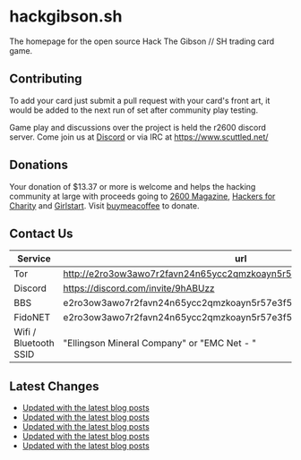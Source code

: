 # hackgibson.sh
The homepage for the open source Hack The Gibson // SH trading card game.


## Contributing

To add your card just submit a pull request with your card's front art, it would be added to the next run of set after community play testing.

Game play and discussions over the project is held the r2600 discord server. Come join us at [Discord](https://discord.com/invite/9hABUzz) or via IRC at https://www.scuttled.net/


## Donations

Your donation of $13.37 or more is welcome and helps the hacking community at large with proceeds going to [2600 Magazine](https://2600.com/), [Hackers for Charity](https://hackersforcharity.org) and [Girlstart](https://girlstart.org).  Visit [buymeacoffee](https://www.buymeacoffee.com/hackgibson.sh) to donate.


## Contact Us

Service | url
-|-
Tor | http://e2ro3ow3awo7r2favn24n65ycc2qmzkoayn5r57e3f56nvjwdcgg32ad.onion
Discord | https://discord.com/invite/9hABUzz
BBS | e2ro3ow3awo7r2favn24n65ycc2qmzkoayn5r57e3f56nvjwdcgg32ad.onion:23
FidoNET | e2ro3ow3awo7r2favn24n65ycc2qmzkoayn5r57e3f56nvjwdcgg32ad.onion:24554
Wifi / Bluetooth SSID | "Ellingson Mineral Company" or "EMC Net - <fidonet address>"

## Latest Changes
<!-- BLOG-POST-LIST:START -->
- [Updated with the latest blog posts](https://github.com/DFW2600/hackgibson.sh/commit/05b34048d4c69c7b271580edab47c48d796a2a95)
- [Updated with the latest blog posts](https://github.com/DFW2600/hackgibson.sh/commit/86aae8bf087d208780ba28c7cc7f6d44cd620105)
- [Updated with the latest blog posts](https://github.com/DFW2600/hackgibson.sh/commit/576ba390ffe18c754f999e550a718b5ac6e59a9e)
- [Updated with the latest blog posts](https://github.com/DFW2600/hackgibson.sh/commit/2783233b04cba1c367ee2e026765bd3b53a09da7)
- [Updated with the latest blog posts](https://github.com/DFW2600/hackgibson.sh/commit/b2ab6a1086d82802de11e93106b9fd8bde322817)
<!-- BLOG-POST-LIST:END -->
